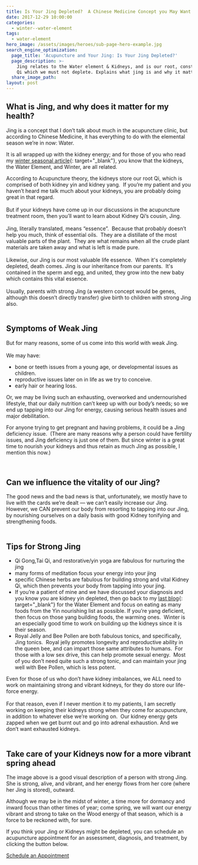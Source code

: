 ```yaml
---
title: Is Your Jing Depleted?  A Chinese Medicine Concept you May Want to Know About
date: 2017-12-29 10:00:00
categories:
  - winter--water-element
tags:
  - water-element
hero_image: /assets/images/heroes/sub-page-hero-example.jpg
search_engine_optimization:
  page_title: 'Acupuncture and Your Jing: Is Your Jing Depleted?'
  page_description: >-
    Jing relates to the Water element & Kidneys, and is our root, constitutional
    Qi which we must not deplete. Explains what jing is and why it matters.
  share_image_path:
layout: post
---
```


## What is Jing, and why does it matter for my health?

Jing is a concept that I don’t talk about much in the acupuncture clinic, but according to Chinese Medicine, it has everything to do with the elemental season we’re in now: Water.&nbsp;

It is all wrapped up with the kidney energy; and for those of you who read my [winter seasonal article](http://www.wisdomwaysacupuncture.com/2015/01/12/the-depths-of-water-will-keep-you-balanced-this-winter/ "The Depths of the Water Element will Keep you Balanced this Winter"){: target="_blank"}, you know that the kidneys, the Water Element, and Winter, are all related.

<div>According to Acupuncture theory, the kidneys store our root Qi, which is comprised of both kidney yin and kidney yang.&nbsp; If you&rsquo;re my patient and you haven&rsquo;t heard me talk much about your kidneys, you are probably doing great in that regard.&nbsp;</div>

<div>&nbsp;</div>

<div>But if your kidneys have come up in our discussions in the acupuncture treatment room, then you&rsquo;ll want to learn about Kidney Qi&rsquo;s cousin, Jing.</div>

<div>&nbsp;</div>

<div>Jing, literally translated, means &ldquo;essence&rdquo;.&nbsp; Because that probably doesn&rsquo;t help you much, think of essential oils.&nbsp; They are a distillate of the most valuable parts of the plant.&nbsp; They are what remains when all the crude plant materials are taken away and what is left is made pure.</div>

<div>&nbsp;</div>

<div>Likewise, our Jing is our most valuable life essence.&nbsp; When it's completely depleted, death comes. Jing is our inheritance from our parents.&nbsp; It's contained in the sperm and egg, and united, they grow into the new baby which contains this vital essence.&nbsp;</div>

<div>&nbsp;</div>

<div>Usually, parents with strong Jing (a western concept would be genes, although this doesn&rsquo;t directly transfer) give birth to children with strong Jing also.</div>

<div>&nbsp;</div>

## Symptoms of Weak Jing

<div>But for many reasons, some of us come into this world with weak Jing.&nbsp;</div>

<div>&nbsp;</div>

<div>We may have:</div>

* bone or teeth issues from a young age, or developmental issues as children.
* reproductive issues later on in life as we try to conceive.
* early hair or hearing loss.

Or, we may be living such an exhausting, overworked and undernourished lifestyle, that our daily nutrition can’t keep up with our body’s needs; so we end up tapping into our Jing for energy, causing serious health issues and major debilitation.

For anyone trying to get pregnant and having problems, it could be a Jing deficiency issue.&nbsp; (There are many reasons why a person could have fertility issues, and Jing deficiency is just one of them. But since winter is a great time to nourish your kidneys and thus retain as much Jing as possible, I mention this now.)

<div>&nbsp;</div>

## Can we influence the vitality of our Jing?

<div>The good news and the bad news is that, unfortunately, we mostly have to live with the cards we&rsquo;re dealt &mdash; we can&rsquo;t easily increase our Jing.&nbsp; However, we CAN prevent our body from resorting to tapping into our Jing, by nourishing ourselves on a daily basis with good Kidney tonifying and strengthening foods.&nbsp;</div>

<div>&nbsp;</div>

## Tips for Strong Jing

* Qi Gong,Tai Qi, and restorative/yin yoga are fabulous for nurturing the jing
* many forms of meditation focus your energy into your jing
* specific Chinese herbs are fabulous for building strong and vital Kidney Qi, which then prevents your body from tapping into your jing.
* If you’re a patient of mine and we have discussed your diagnosis and you know you are kidney yin depleted, then go back to my [last blog](http://www.wisdomwaysacupuncture.com/2015/01/12/the-depths-of-water-will-keep-you-balanced-this-winter/ "The Depths of the Water Element will Keep you Balanced this Winter"){: target="_blank"} for the Water Element and focus on eating as many foods from the Yin nourishing list as possible. If you’re yang deficient, then focus on those yang building foods, the warming ones.&nbsp; Winter is an especially good time to work on building up the kidneys since it is their season.&nbsp;
* Royal Jelly and Bee Pollen are both fabulous tonics, and specifically, Jing tonics.&nbsp; Royal jelly promotes longevity and reproductive ability in the queen bee, and can impart those same attributes to humans.&nbsp; For those with a low sex drive, this can help promote sexual energy.&nbsp; Most of you don’t need quite such a strong tonic, and can maintain your jing well with Bee Pollen, which is less potent.&nbsp;

<div>Even for those of us who don&rsquo;t have kidney imbalances, we ALL need to work on maintaining strong and vibrant kidneys, for they do store our life-force energy.&nbsp;</div>

<div>&nbsp;</div>

<div>For that reason, even if I never mention it to my patients, I am secretly working on keeping their kidneys strong when they come for acupuncture, in addition to whatever else we&rsquo;re working on.&nbsp; Our kidney energy gets zapped when we get burnt out and go into adrenal exhaustion. And we don&rsquo;t want exhausted kidneys.</div>

<div>&nbsp;</div>

<div><h2>Take care of your Kidneys now for a more vibrant spring ahead</h2><p>The image above is a good visual description of a person with strong Jing.&nbsp; She is strong, alive, and vibrant, and her energy flows from her core (where her Jing is stored), outward.&nbsp;</p><p>Although we may be in the midst of winter, a time more for dormancy and inward focus than other times of year; come spring, we will want our energy vibrant and strong to take on the Wood energy of that season, which is a force to be reckoned with, for sure.</p><p>If you think your Jing or Kidneys might be depleted, you can schedule an acupuncture appointment for an assessment, diagnosis, and treatment, by clicking the button below.</p><p class="align-to-center"><a class="call-to-action" data-cms-editor-link-style="undefined" href="/make-an-appointment/">Schedule an Appointment</a></p><p>&nbsp;</p><p>&nbsp;</p></div>